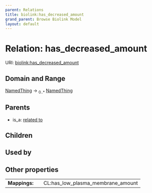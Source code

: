 ```yaml
---
parent: Relations
title: biolink:has_decreased_amount
grand_parent: Browse Biolink Model
layout: default
---
```


# Relation: has_decreased_amount




URI: [biolink:has_decreased_amount](https://w3id.org/biolink/vocab/has_decreased_amount)

## Domain and Range

[NamedThing](NamedThing.md) ->  <sub>0..*</sub> [NamedThing](NamedThing.md)

## Parents

 *  is_a: [related to](related_to.md)

## Children


## Used by


## Other properties

|  |  |  |
| --- | --- | --- |
| **Mappings:** | | CL:has_low_plasma_membrane_amount |

